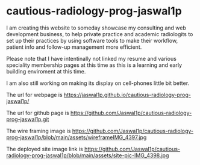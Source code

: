 # cautious-radiology-prog-jaswal1p

I am creating this website to someday showcase my consulting and web development 
business, to help private practice and academic radiologits to set up their practices by using software tools to make their workflow, patient info and follow-up management more efficient.

Please note that I have intentinally not linked my resume and various speciality membership
pages at this time as this is a learning and early building enviroment at this time.

I am also still working on making its display on cell-phones little bit better.

The url for webpage is https://jaswal1p.github.io/cautious-radiology-prog-jaswal1p/

The url for github page is https://github.com/Jaswal1p/cautious-radiology-prog-jaswal1p.git

The wire framing image is https://github.com/Jaswal1p/cautious-radiology-prog-jaswal1p/blob/main/assets/wireframeIMG_4397.jpg

The deployed site image link is https://github.com/Jaswal1p/cautious-radiology-prog-jaswal1p/blob/main/assets/site-pic-IMG_4398.jpg